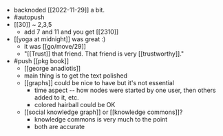 - backnoded [[2022-11-29]] a bit.
- #autopush
- [[30]] ~ 2,3,5
    - add 7 and 11 and you get [[2310]]
- [[yoga at midnight]] was great :)
  - it was [[go/move/29]]
  - "[[Trust]] that friend. That friend is very [[trustworthy]]."
- #push [[pkg book]]
  - [[george anadiotis]]
  - main thing is to get the text polished
  - [[graphs]] could be nice to have but it's not essential
    - time aspect -- how nodes were started by one user, then others added to it, etc.
    - colored hairball could be OK
  - [[social knowledge graph]] or [[knowledge commons]]?
    - knowledge commons is very much to the point
    - both are accurate
